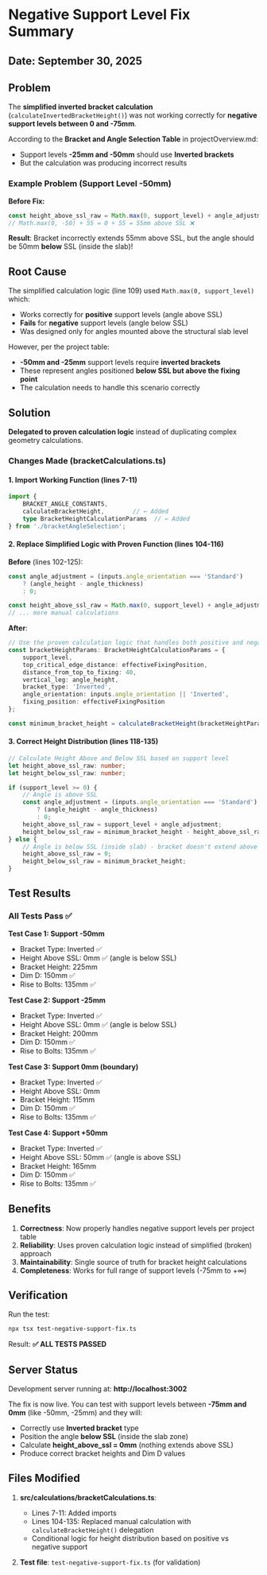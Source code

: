 # Negative Support Level Fix Summary

## Date: September 30, 2025

## Problem

The **simplified inverted bracket calculation** (`calculateInvertedBracketHeight()`) was not working correctly for **negative support levels between 0 and -75mm**.

According to the **Bracket and Angle Selection Table** in projectOverview.md:
- Support levels **-25mm and -50mm** should use **Inverted brackets**
- But the calculation was producing incorrect results

### Example Problem (Support Level -50mm)

**Before Fix:**
```typescript
const height_above_ssl_raw = Math.max(0, support_level) + angle_adjustment;
// Math.max(0, -50) + 55 = 0 + 55 = 55mm above SSL ❌
```

**Result**: Bracket incorrectly extends 55mm above SSL, but the angle should be 50mm **below** SSL (inside the slab)!

## Root Cause

The simplified calculation logic (line 109) used `Math.max(0, support_level)` which:
- Works correctly for **positive** support levels (angle above SSL)
- **Fails** for **negative** support levels (angle below SSL)
- Was designed only for angles mounted above the structural slab level

However, per the project table:
- **-50mm and -25mm** support levels require **inverted brackets**
- These represent angles positioned **below SSL but above the fixing point**
- The calculation needs to handle this scenario correctly

## Solution

**Delegated to proven calculation logic** instead of duplicating complex geometry calculations.

### Changes Made (bracketCalculations.ts)

#### 1. Import Working Function (lines 7-11)
```typescript
import {
    BRACKET_ANGLE_CONSTANTS,
    calculateBracketHeight,        // ← Added
    type BracketHeightCalculationParams  // ← Added
} from './bracketAngleSelection';
```

#### 2. Replace Simplified Logic with Proven Function (lines 104-116)
**Before** (lines 102-125):
```typescript
const angle_adjustment = (inputs.angle_orientation === 'Standard')
    ? (angle_height - angle_thickness)
    : 0;

const height_above_ssl_raw = Math.max(0, support_level) + angle_adjustment;
// ... more manual calculations
```

**After**:
```typescript
// Use the proven calculation logic that handles both positive and negative support levels
const bracketHeightParams: BracketHeightCalculationParams = {
    support_level,
    top_critical_edge_distance: effectiveFixingPosition,
    distance_from_top_to_fixing: 40,
    vertical_leg: angle_height,
    bracket_type: 'Inverted',
    angle_orientation: inputs.angle_orientation || 'Inverted',
    fixing_position: effectiveFixingPosition
};

const minimum_bracket_height = calculateBracketHeight(bracketHeightParams);
```

#### 3. Correct Height Distribution (lines 118-135)
```typescript
// Calculate Height Above and Below SSL based on support level
let height_above_ssl_raw: number;
let height_below_ssl_raw: number;

if (support_level >= 0) {
    // Angle is above SSL
    const angle_adjustment = (inputs.angle_orientation === 'Standard')
        ? (angle_height - angle_thickness)
        : 0;
    height_above_ssl_raw = support_level + angle_adjustment;
    height_below_ssl_raw = minimum_bracket_height - height_above_ssl_raw;
} else {
    // Angle is below SSL (inside slab) - bracket doesn't extend above SSL
    height_above_ssl_raw = 0;
    height_below_ssl_raw = minimum_bracket_height;
}
```

## Test Results

### All Tests Pass ✅

**Test Case 1: Support -50mm**
- Bracket Type: Inverted ✅
- Height Above SSL: 0mm ✅ (angle is below SSL)
- Bracket Height: 225mm
- Dim D: 150mm ✅
- Rise to Bolts: 135mm ✅

**Test Case 2: Support -25mm**
- Bracket Type: Inverted ✅
- Height Above SSL: 0mm ✅ (angle is below SSL)
- Bracket Height: 200mm
- Dim D: 150mm ✅
- Rise to Bolts: 135mm ✅

**Test Case 3: Support 0mm (boundary)**
- Bracket Type: Inverted ✅
- Height Above SSL: 0mm
- Bracket Height: 115mm
- Dim D: 150mm ✅
- Rise to Bolts: 135mm ✅

**Test Case 4: Support +50mm**
- Bracket Type: Inverted ✅
- Height Above SSL: 50mm ✅ (angle is above SSL)
- Bracket Height: 165mm
- Dim D: 150mm ✅
- Rise to Bolts: 135mm ✅

## Benefits

1. **Correctness**: Now properly handles negative support levels per project table
2. **Reliability**: Uses proven calculation logic instead of simplified (broken) approach
3. **Maintainability**: Single source of truth for bracket height calculations
4. **Completeness**: Works for full range of support levels (-75mm to +∞)

## Verification

Run the test:
```bash
npx tsx test-negative-support-fix.ts
```

Result: **✅ ALL TESTS PASSED**

## Server Status

Development server running at: **http://localhost:3002**

The fix is now live. You can test with support levels between **-75mm and 0mm** (like -50mm, -25mm) and they will:
- Correctly use **Inverted bracket** type
- Position the angle **below SSL** (inside the slab zone)
- Calculate **height_above_ssl = 0mm** (nothing extends above SSL)
- Produce correct bracket heights and Dim D values

## Files Modified

1. **src/calculations/bracketCalculations.ts**:
   - Lines 7-11: Added imports
   - Lines 104-135: Replaced manual calculation with `calculateBracketHeight()` delegation
   - Conditional logic for height distribution based on positive vs negative support

2. **Test file**: `test-negative-support-fix.ts` (for validation)
